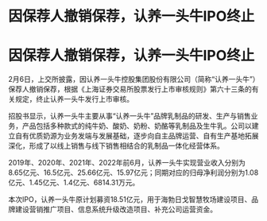 # 因保荐人撤销保荐，认养一头牛IPO终止

# 因保荐人撤销保荐，认养一头牛IPO终止

2月6日，上交所披露，因认养一头牛控股集团股份有限公司（简称“认养一头牛”）保荐人撤销保荐，根据《上海证券交易所股票发行上市审核规则》第六十三条的有关规定，终止认养一头牛发行上市审核。

招股书显示，认养一头牛主要从事“认养一头牛”品牌乳制品的研发、生产与销售业务，产品包括多种款式的纯牛奶、酸奶、奶粉、奶酪等乳制品及生牛乳。公司以建立自有优质奶源为业务发端与发展基础，逐步向自主品牌运营、自有生产基地拓展深化，形成了以线上销售与线下销售相结合的乳制品一体化经营体系。

2019年、2020年、2021年、2022年前6月，认养一头牛实现营业收入分别为8.65亿元、16.5亿元、25.66亿元、15.97亿元；同期对应的归母净利润分别为1.08亿元、1.45亿元、1.4亿元、6814.31万元。

本次IPO，认养一头牛原计划募资18.51亿元，用于海勃日戈智慧牧场建设项目、品牌建设营销推广项目、信息系统升级改造项目、补充公司运营资金。

